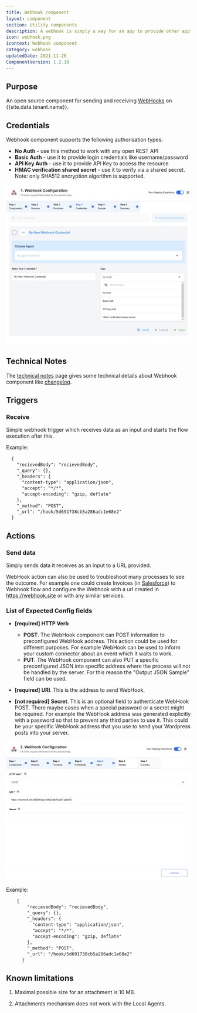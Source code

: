 ```yaml
---
title: Webhook component
layout: component
section: Utility components
description: A webhook is simply a way for an app to provide other applications with real-time information.
icon: webhook.png
icontext: Webhook component
category: webhook
updatedDate: 2021-11-26
ComponentVersion: 1.2.10
---
```


## Purpose

An open source component for sending and receiving [WebHooks](https://en.wikipedia.org/wiki/Webhook) on {{site.data.tenant.name}}.

## Credentials

Webhook component supports the following authorisation types:

* **No Auth** - use this method to work with any open REST API
* **Basic Auth** - use it to provide login credentials like username/password
* **API Key Auth** - use it to provide API Key to access the resource
* **HMAC verification shared secret** - use it to verify via a shared secret. Note: only SHA512 encryption algorithm is supported.

![creds](img/credentials.png)

## Technical Notes

The [technical notes](technical-notes) page gives some technical details about Webhook component like [changelog](/components/webhook/technical-notes#changelog).

## Triggers

### Receive

Simple webhook trigger which receives data as an input and starts the flow execution after this.

Example:

```
  {
    "recievedBody": "recievedBody",
    "_query": {},
    "_headers": {
      "content-type": "application/json",
      "accept": "*/*",
      "accept-encoding": "gzip, deflate"
    },
    "_method": "POST",
    "_url": "/hook/5d691738cb5a286adc1e68e2"
  }
```

## Actions

### Send data

Simply sends data it receives as an input to a URL provided.

WebHook action can also be used to troubleshoot many processes to see the outcome.
For example one could create Invoices (in [Salesforce](https://www.salesforce.com/)) to Webhook flow and configure the Webhook with a url created in https://webhook.site or with any similar services.


### List of Expected Config fields


  * **[required]** **HTTP Verb**
    *   **POST**. The WebHook component can POST information to preconfigured WebHook address. This action could be used for different purposes. For example WebHook can be used to inform your custom connector about an event which it waits to work.
    *   **PUT**. The WebHook component can also PUT a specific preconfigured JSON into specific address where the process will not be handled by the server. For this reason the "Output JSON Sample" field can be used.

  * **[required]** **URI**. This is the address to send WebHook.
  * **[not required]** **Secret**. This is an optional field to authenticate WebHook POST. There maybe cases when a special password or a secret might be required. For example the WebHook address was generated explicitly with a password so that to prevent any third parties to use it. This could be your specific WebHook address that you use to send your Wordpress posts into your server.

![Webhookcredentials](img/httpverb.png)

Example:

```
    {
        "recievedBody": "recievedBody",
        "_query": {},
        "_headers": {
          "content-type": "application/json",
          "accept": "*/*",
          "accept-encoding": "gzip, deflate"
        },
        "_method": "POST",
        "_url": "/hook/5d691738cb5a286adc1e68e2"
      }
```

## Known limitations

1. Maximal possible size for an attachment is 10 MB.

2. Attachments mechanism does not work with the Local Agents.

